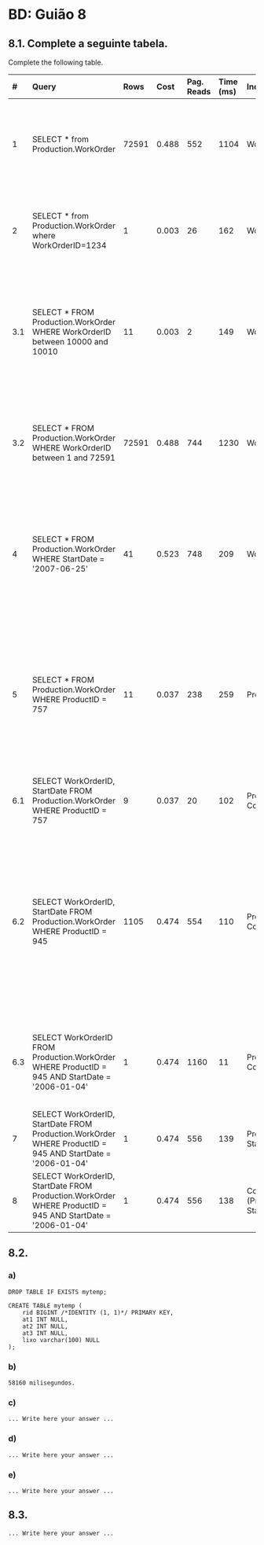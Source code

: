# BD: Guião 8


## ​8.1. Complete a seguinte tabela.
Complete the following table.

| #    | Query                                                                                                      | Rows  | Cost  | Pag. Reads | Time (ms) |       Index used                 |       Index Op.          |                                                                             Discussion                                                                                |
| :--- | :--------------------------------------------------------------------------------------------------------- | :---- | :---- | :--------- | :-------- | :------------------------------- | :----------------------- | :-------------------------------------------------------------------------------------------------------------------------------------------------------------------- |
| 1    | SELECT * from Production.WorkOrder                                                                         | 72591 | 0.488 | 552        | 1104      | WorkOrderID                      | Clustered Index Scan     | Como necessita de percorrer as linhas todas, os tempos obtidos são altos.                                                                                             |
| 2    | SELECT * from Production.WorkOrder where WorkOrderID=1234                                                  | 1     | 0.003 | 26         | 162       | WorkOrderID                      | Clustered Index Seek     | Como não existe cache, tem de percorrer até encontrar o valor.                                                                                                        |
| 3.1  | SELECT * FROM Production.WorkOrder WHERE WorkOrderID between 10000 and 10010                               | 11    | 0.003 | 2          | 149       | WorkOrderID                      | Clustered Index Seek     | Como a cache foi limpa, é necessário percorrer até encontrar as páginas com o valor dentro do intervalo                                                               |
| 3.2  | SELECT * FROM Production.WorkOrder WHERE WorkOrderID between 1 and 72591                                   | 72591 | 0.488 | 744        | 1230      | WorkOrderID                      | Clustered Index Seek     | Visto que a query inclui um intervalo que inclui todas as páginas é necessário percorrê-as todas.                                                                     |
| 4    | SELECT * FROM Production.WorkOrder WHERE StartDate = '2007-06-25'                                          | 41    | 0.523 | 748        | 209       | WorkOrderID                      | Clustered Index Scan     | Uma vez que efetuada uma pesquisa por string, é necessário percorrer um grsnde número de páginas.                                                                     |
| 5    | SELECT * FROM Production.WorkOrder WHERE ProductID = 757                                                   | 11    | 0.037 | 238        | 259       | ProductID                        | Non Clustered Index Seek | Como o número de linhas retornar é pequeno, é utilizado um non clustered index de forma eficiente embora o número de páginas lidas seja elevado                       |
| 6.1  | SELECT WorkOrderID, StartDate FROM Production.WorkOrder WHERE ProductID = 757                              | 9     | 0.037 | 20         | 102       | ProductID Covered                | Non Clustered Index Seek |                                                                                                                                                                       |
| 6.2  | SELECT WorkOrderID, StartDate FROM Production.WorkOrder WHERE ProductID = 945                              | 1105  | 0.474 | 554        | 110       | ProductID Covered                | Clustered Index Scan     | Apesar de a query ser a mesma, o número de linhas influencia o tipo de operação. Num número superior de linhas, é mais vantajoso para o SGBD fazer um Clustered Scan. |
| 6.3  | SELECT WorkOrderID FROM Production.WorkOrder WHERE ProductID = 945 AND StartDate = '2006-01-04'            | 1     | 0.474 | 1160       | 11        | ProductID Covered                | Clustered Index Scan     | Como é necessário procurar por uma string, é imperativo percorrer todo o índice.                                                                                      |
| 7    | SELECT WorkOrderID, StartDate FROM Production.WorkOrder WHERE ProductID = 945 AND StartDate = '2006-01-04' | 1     | 0.474 | 556        | 139       | ProductID e StartDate            | Clustered Index Scan     |                                                                                                                                                                       |
| 8    | SELECT WorkOrderID, StartDate FROM Production.WorkOrder WHERE ProductID = 945 AND StartDate = '2006-01-04' | 1     | 0.474 | 556        | 138       | Composite (ProductID, StartDate) | Clustered Index Scan     |                                                                                                                                                                       |

## ​8.2.

### a)

```
DROP TABLE IF EXISTS mytemp;

CREATE TABLE mytemp ( 
	rid BIGINT /*IDENTITY (1, 1)*/ PRIMARY KEY, 
	at1 INT NULL, 
	at2 INT NULL, 
	at3 INT NULL, 
	lixo varchar(100) NULL 
);
```

### b)

```
58160 milisegundos.
```

### c)

```
... Write here your answer ...
```

### d)

```
... Write here your answer ...
```

### e)

```
... Write here your answer ...
```

## ​8.3.

```
... Write here your answer ...
```
